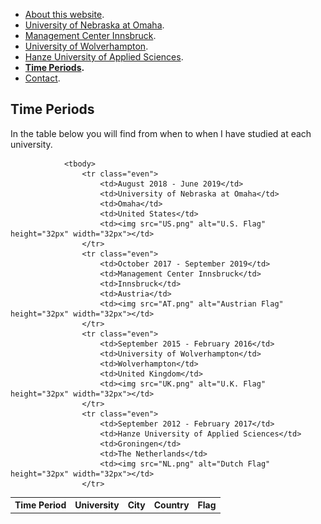 - [About this website](./index.md).
- [University of Nebraska at Omaha](./uno.md).
- [Management Center Innsbruck](./mci.md).
- [University of Wolverhampton](./wlv.md).
- [Hanze University of Applied Sciences](./hanze.md).
- <b>[Time Periods](./time_periods.md).</b>
- [Contact](./contact.md).

## Time Periods

In the table below you will find from when to when I have studied at each university.


<table>
					<tr>
						<th scope="col">Time Period</th>
						<th scope="col">University</th>
						<th scope="col">City</th>
						<th scope="col">Country</th>
						<th scope="col">Flag</th>
					</tr>

				<tbody>
					<tr class="even">
						<td>August 2018 - June 2019</td>
						<td>University of Nebraska at Omaha</td>
						<td>Omaha</td>
						<td>United States</td>
						<td><img src="US.png" alt="U.S. Flag" height="32px" width="32px"></td>
					</tr>
					<tr class="even">
						<td>October 2017 - September 2019</td>
						<td>Management Center Innsbruck</td>
						<td>Innsbruck</td>
						<td>Austria</td>
						<td><img src="AT.png" alt="Austrian Flag" height="32px" width="32px"></td>
					</tr>
					<tr class="even">
						<td>September 2015 - February 2016</td>
						<td>University of Wolverhampton</td>
						<td>Wolverhampton</td>
						<td>United Kingdom</td>
						<td><img src="UK.png" alt="U.K. Flag" height="32px" width="32px"></td>
					</tr>
					<tr class="even">
						<td>September 2012 - February 2017</td>
						<td>Hanze University of Applied Sciences</td>
						<td>Groningen</td>
						<td>The Netherlands</td>
						<td><img src="NL.png" alt="Dutch Flag" height="32px" width="32px"></td>
					</tr>

